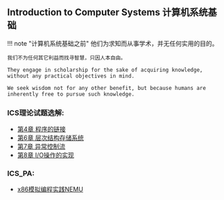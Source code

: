 ## **I**ntroduction to **C**omputer **S**ystems 计算机系统基础

!!! note "计算机系统基础之前"
    他们为求知而从事学术，并无任何实用的目的。

    我们不为任何其它利益而找寻智慧，只因人本自由。

    They engage in scholarship for the sake of acquiring knowledge, without any practical objectives in mind.

    We seek wisdom not for any other benefit, but because humans are inherently free to pursue such knowledge.

### ICS理论试题选解:
* [第4章 程序的链接](theory/ICS-04.md)
* [第6章 层次结构存储系统](theory/ICS-06.md)
* [第7章 异常控制流](theory/ICS-07.md)
* [第8章 I/O操作的实现](theory/ICS-08.md)

### ICS_PA: 
* [x86模拟编程实践NEMU](ics_pa_pre.md)